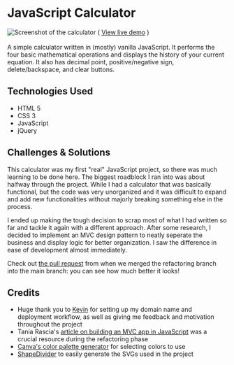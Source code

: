 # JavaScript Calculator 
![Screenshot of the calculator](https://user-images.githubusercontent.com/83358042/133934554-33440f16-33fd-4925-970d-57d1bc9cd0cf.png)
( [View live demo](https://calculator.amberharmon.com/) )\
\
A simple calculator written in (mostly) vanilla JavaScript. It performs the four basic mathematical operations and displays the history of your current equation.
It also has decimal point, positive/negative 
sign, delete/backspace, and clear buttons.

## Technologies Used
* HTML 5
* CSS 3
* JavaScript
* jQuery

## Challenges & Solutions
This calculator was my first "real" JavaScript project, so there was much learning to be done here. The biggest roadblock I ran into was about halfway through the project. While I had a calculator that
was basically functional, but the code was very unorganized and it was difficult to expand and add new functionalities without majorly breaking something else in the process.

I ended up making the tough decision to scrap most of what I had written so far and tackle it again with a different approach. After some research, I decided to implement an MVC
design pattern to neatly seperate the business and display logic for better organization. I saw the difference in ease of development almost immediately.

Check out [the pull request](https://github.com/aharmon413/js-calculator/pull/3/files) from when we merged the refactoring branch into the main branch: you can see how much 
better it looks!

## Credits

* Huge thank you to [Kevin](https://github.com/mage7223) for setting up my domain name and deployment workflow, as well as giving me feedback and motivation throughout the project
* Tania Rascia's [article on building an MVC app in JavaScript](https://www.taniarascia.com/javascript-mvc-todo-app/) was a crucial resource during the refactoring phase
* [Canva's color palette generator](https://www.canva.com/colors/color-palette-generator/) for selecting colors to use
* [ShapeDivider](https://www.shapedivider.app/) to easily generate the SVGs used in the project
